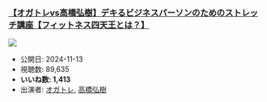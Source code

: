 ### [【オガトレvs高橋弘樹】デキるビジネスパーソンのためのストレッチ講座【フィットネス四天王とは？】](https://www.youtube.com/watch?v=4-AxBIHPLPo)
[![](https://img.youtube.com/vi/4-AxBIHPLPo/hqdefault.jpg)](https://www.youtube.com/watch?v=4-AxBIHPLPo)
-   公開日: 2024-11-13
-   視聴数: 89,635
-   **いいね数: 1,413**
-   出演者: [オガトレ](/rehacq_fan/people/オガトレ "wikilink"), [高橋弘樹](/rehacq_fan/people/高橋弘樹 "wikilink")
